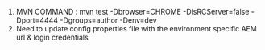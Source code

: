 1. MVN COMMAND : mvn test -Dbrowser=CHROME -DisRCServer=false -Dport=4444 -Dgroups=author -Denv=dev
2. Need to update config.properties file with the environment specific AEM url & login credentials 
